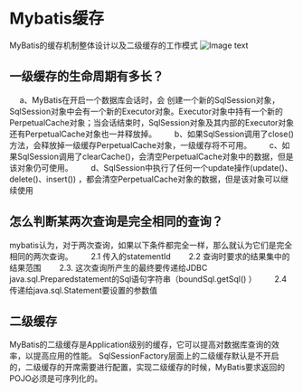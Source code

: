 # Mybatis缓存
   MyBatis的缓存机制整体设计以及二级缓存的工作模式
![Image text](https://wds-picture.oss-cn-shanghai.aliyuncs.com/java/mybatis_cache.png)

## 一级缓存的生命周期有多长？
　  a、MyBatis在开启一个数据库会话时，会 创建一个新的SqlSession对象，SqlSession对象中会有一个新的Executor对象。Executor对象中持有一个新的PerpetualCache对象；当会话结束时，SqlSession对象及其内部的Executor对象还有PerpetualCache对象也一并释放掉。
　　b、如果SqlSession调用了close()方法，会释放掉一级缓存PerpetualCache对象，一级缓存将不可用。
　　c、如果SqlSession调用了clearCache()，会清空PerpetualCache对象中的数据，但是该对象仍可使用。
　　d、SqlSession中执行了任何一个update操作(update()、delete()、insert()) ，都会清空PerpetualCache对象的数据，但是该对象可以继续使用

## 怎么判断某两次查询是完全相同的查询？
   mybatis认为，对于两次查询，如果以下条件都完全一样，那么就认为它们是完全相同的两次查询。
　　2.1 传入的statementId
　　2.2 查询时要求的结果集中的结果范围
　　2.3. 这次查询所产生的最终要传递给JDBC java.sql.Preparedstatement的Sql语句字符串（boundSql.getSql() ）
　　2.4 传递给java.sql.Statement要设置的参数值

## 二级缓存
   MyBatis的二级缓存是Application级别的缓存，它可以提高对数据库查询的效率，以提高应用的性能。
   SqlSessionFactory层面上的二级缓存默认是不开启的，二级缓存的开席需要进行配置，实现二级缓存的时候，MyBatis要求返回的POJO必须是可序列化的。
